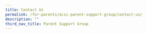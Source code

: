 ```yaml
---
title: Contact Us
permalink: /for-parents/acsi-parent-support-group/contact-us/
description: ""
third_nav_title: Parent Support Group
---
```

